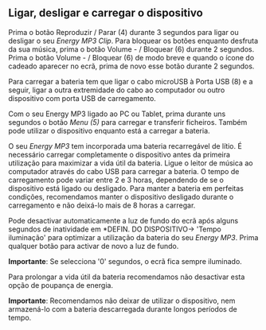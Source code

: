 ## Ligar, desligar e carregar o dispositivo

Prima o botão Reproduzir / Parar (4) durante 3 segundos para ligar ou desligar o seu *Energy MP3 Clip*. Para bloquear os botões enquanto desfruta da sua música, prima o botão Volume - / Bloquear (6) durante 2 segundos. Prima o botão Volume - / Bloquear (6) de modo breve e quando o ícone do cadeado aparecer no ecrã, prima de novo esse botão durante 2 segundos. 

Para carregar a bateria tem que ligar o cabo microUSB à Porta USB (8) e a seguir, ligar a outra extremidade do cabo ao computador ou outro dispositivo com porta USB de carregamento.

Com o seu Energy MP3 ligado ao PC ou Tablet, prima durante uns segundos o botão *Menu (5)* para carregar e transferir ficheiros. Também pode utilizar o dispositivo enquanto está a carregar a bateria. 

O seu *Energy MP3* tem incorporada uma bateria recarregável de lítio. É necessário carregar completamente o dispositivo antes da primeira utilização para maximizar a vida útil da bateria. Ligue o leitor de música ao computador através do cabo USB para carregar a bateria. 
O tempo de carregamento pode variar entre 2 e 3 horas, dependendo de se o dispositivo está ligado ou desligado. Para manter a bateria em perfeitas condições, recomendamos manter o dispositivo desligado durante o carregamento e não deixá-lo mais de 8 horas a carregar.

Pode desactivar automaticamente a luz de fundo do ecrã após alguns segundos de inatividade em *DEFIN. DO DISPOSITIVO-> 'Tempo iluminação' para optimizar a utilização da bateria do seu *Energy MP3*.  Prima qualquer botão para activar de novo a luz de fundo.

**Importante**: Se selecciona '0' segundos, o ecrã fica sempre iluminado.

Para prolongar a vida útil da bateria recomendamos não desactivar esta opção de poupança de energia. 

**Importante**: Recomendamos não deixar de utilizar o dispositivo, nem armazená-lo com a bateria descarregada durante longos períodos de tempo.
